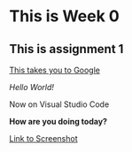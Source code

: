 # This is Week 0
## This is assignment 1
[This takes you to Google](https://www.google.com/)

*Hello World!*

Now on Visual Studio Code

**How are you doing today?**

[Link to Screenshot](https://adarsh249.github.io/cse15l-lab-reports/lab-report-1-week-0.html)


